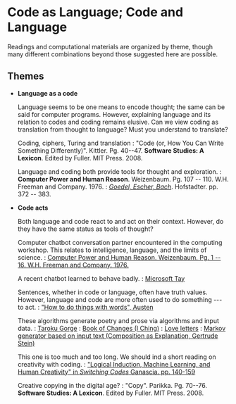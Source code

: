<div id="main">

Code as Language; Code and Language
===================================

Readings and computational materials are organized by theme, though many
different combinations beyond those suggested here are possible.

Themes
------

-   **Language as a code**

    Language seems to be one means to encode thought; the same can be
    said for computer programs. However, explaining language and its
    relation to codes and coding remains elusive. Can we view coding as
    translation from thought to language? Must you understand to
    translate?

     Coding, ciphers, Turing and translation 
    :   "Code (or, How You Can Write Something Differently)".
        Kittler. Pg. 40--47. **Software Studies: A Lexicon**. Edited
        by Fuller. MIT Press. 2008.

    Language and coding both provide tools for thought and exploration. 
    :   **Computer Power and Human Reason**. Weizenbaum. Pg. 107 -- 110.
        W.H. Freeman and Company. 1976.
    :   *[Goedel, Escher, Bach]()*. Hofstadter. pp. 372 -- 383.

-   **Code acts**

    Both language and code react to and act on their context. However,
    do they have the same status as tools of thought?

    Computer chatbot conversation partner encountered in the computing workshop. This relates to intelligence, language, and the limits of science. 
    :   [Computer Power and Human Reason. Weizenbaum. Pg. 1 -- 16. W.H.
        Freeman and Company.
        1976.](https://cyborgdigitalculture.files.wordpress.com/2013/09/24-weizenbaum-03.pdf)

    A recent chatbot learned to behave badly. 
    :   [Microsoft Tay](https://en.wikipedia.org/wiki/Tay_(bot))

    Sentences, whether in code or language, often have truth values. However, language and code are more often used to do something --- to act. 
    :   ["How to do things with words",
        Austen](http://www.ling.upenn.edu/~rnoyer/courses/103/Austin.pdf)

    These algorithms generate poetry and prose via algorithms and input data. 
    :   [Taroku Gorge](http://nickm.com/taroko_gorge)
    :   [Book of Changes
        (I Ching)](http://www.onlineclarity.co.uk/reading/free-online-i-ching)
    :   [Love
        letters](http://bardcollege.github.io/workshop1/loveletter.js)
    :   [Markov generator based on input text (Composition as
        Explanation,
        Gertrude Stein)](http://bardcollege.github.io/dialogs/notebook3.html)

    This one is too much and too long. We should ind a short reading on creativity with coding. 
    :   ["Logical Induction, Machine Learning, and Human Creativity" in
        *Switching Codes* Ganascia. pp.
        140-159](http://www-poleia.lip6.fr/~ganascia/Publications?action=AttachFile&do=view&target=draft_SwitchingCodes.pdf)

    Creative copying in the digital age?
    :   "Copy". Parikka. Pg. 70--76. **Software Studies: A Lexicon**.
        Edited by Fuller. MIT Press. 2008.

</div>
